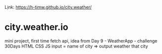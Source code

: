 Lịnk: https://h-timw.github.io/city.weather/
# city.weather.io
mini project, first time fetch api, idea from Day 9 - WeatherApp - challenge 30Days HTML CSS JS
input = name of city => output weather that city
